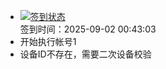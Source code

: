 - [![签到状态](https://github.com/womade/Cloud189-Actions/actions/workflows/main.yml/badge.svg?branch=main)](https://github.com/womade/Cloud189-Actions/actions/workflows/main.yml) <br> 签到时间：2025-09-02 00:43:03
- 开始执行帐号1
- 设备ID不存在，需要二次设备校验

